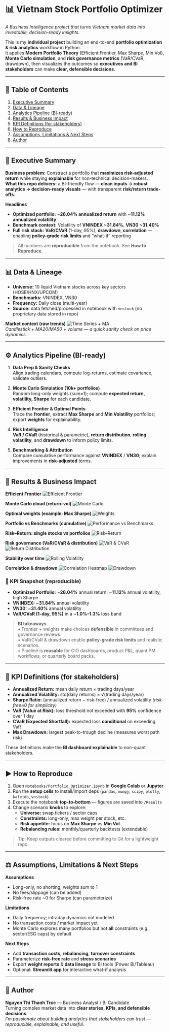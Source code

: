 # 📊 Vietnam Stock Portfolio Optimizer
*A Business Intelligence project that turns Vietnam market data into investable, decision-ready insights.*

This is my **individual project** building an end-to-end **portfolio optimization & risk analytics** workflow in Python.  
It applies **Modern Portfolio Theory** (Efficient Frontier, Max Sharpe, Min Vol), **Monte Carlo simulation**, and **risk governance metrics** (VaR/CVaR, drawdown), then visualizes the outcomes so **executives and BI stakeholders** can make **clear, defensible decisions**.

---

## 🧭 Table of Contents
1. [Executive Summary](#-executive-summary)
2. [Data & Lineage](#-data--lineage)
3. [Analytics Pipeline (BI-ready)](#-analytics-pipeline-bi-ready)
4. [Results & Business Impact](#-results--business-impact)
5. [KPI Definitions (for stakeholders)](#-kpi-definitions-for-stakeholders)
6. [How to Reproduce](#-how-to-reproduce)
7. [Assumptions, Limitations & Next Steps](#-assumptions-limitations--next-steps)
8. [Author](#-author)

---

## 🎯 Executive Summary
**Business problem:** Construct a portfolio that **maximizes risk-adjusted return** while staying **explainable** for non-technical decision-makers.  
**What this repo delivers:** a BI-friendly flow — **clean inputs → robust analytics → decision-ready visuals** — with transparent **risk/return trade-offs**.

**Headlines**
- **Optimized portfolio:** ~**28.04% annualized return** with ~**11.12% annualized volatility**  
- **Benchmark context:** Volatility of **VNINDEX ~31.84%**, **VN30 ~31.40%**  
- **Full risk stack:** **VaR/CVaR** (1-day, 95%), **drawdown**, **correlation** — enabling **policy-grade risk limits** and “what-if” reporting

> All numbers are **reproducible** from the notebook. See **How to Reproduce**.

---

## 📊 Data & Lineage
- **Universe:** 10 liquid Vietnam stocks across key sectors (HOSE/HNX/UPCOM)  
- **Benchmarks:** VNINDEX, VN30  
- **Frequency:** Daily close (multi-year)  
- **Source:** data fetched/processed in notebook with `vnstock` (no proprietary data stored in repo)

**Market context (raw trends)**
![Time Series + MA](Results/price_ma_candlestick.png)  
*Candlestick + MA20/MA50 + volume — a quick sanity check on price dynamics.*

---

## ⚙️ Analytics Pipeline (BI-ready)
1) **Data Prep & Sanity Checks**  
   Align trading calendars, compute log-returns, estimate covariance, validate outliers.

2) **Monte Carlo Simulation (10k+ portfolios)**  
   Random long-only weights (sum=1); compute **expected return, volatility, Sharpe** for each candidate.

3) **Efficient Frontier & Optimal Points**  
   Trace the **frontier**, extract **Max Sharpe** and **Min Volatility** portfolios; export **weights** for explainability.

4) **Risk Intelligence**  
   **VaR / CVaR** (historical & parametric), **return distribution**, **rolling volatility**, and **drawdown** to inform policy limits.

5) **Benchmarking & Attribution**  
   Compare cumulative performance against **VNINDEX** / **VN30**; explain improvements in **risk-adjusted** terms.

---

## 🚀 Results & Business Impact

**Efficient Frontier**
![Efficient Frontier](Results/efficient_frontier.png)

**Monte Carlo cloud (return–vol)**
![Monte Carlo](Results/monte_carlo_simulation.png)

**Optimal weights (example: Max Sharpe)**
![Weights](Results/max_sharpe_allocation.png)

**Portfolio vs Benchmarks (cumulative)**
![Performance vs Benchmarks](Results/performance_vs_benchmarks.png)

**Risk–Return: single stocks vs portfolios**
![Risk–Return](Results/risk_return_profile.png)

**Risk governance (VaR/CVaR & distribution)**
![VaR & CVaR](Results/portfolio_var_cvar.png)
![Return Distribution](Results/daily_return_distribution.png)

**Stability over time**
![Rolling Volatility](Results/rolling_volatility.png)

**Correlation & drawdown**
![Correlation Heatmap](Results/correlation_heatmap.png)
![Drawdown](Results/drawdown_chart.png)

### 📌 KPI Snapshot (reproducible)
- **Optimized Portfolio:** ~**28.04%** annual return, ~**11.12%** annual volatility, high Sharpe  
- **VNINDEX:** ~**31.84%** annual volatility  
- **VN30:** ~**31.40%** annual volatility  
- **VaR/CVaR (1-day, 95%)** in a ~**1.0%–1.3%** loss band

> **BI takeaways**  
> • Frontier + weights make choices **defensible** in committees and governance reviews.  
> • VaR/CVaR & drawdown enable **policy-grade risk limits** and realistic scenarios.  
> • Pipeline is **reusable** for CIO dashboards, product P&L, quant PM workflows, or quarterly board packs.

---

## 📐 KPI Definitions (for stakeholders)
- **Annualized Return:** mean daily return × trading days/year  
- **Annualized Volatility:** std(daily returns) × √(trading days/year)  
- **Sharpe Ratio:** (annualized return − risk-free) / annualized volatility *(risk-free≈0 for simplicity)*  
- **VaR (Value at Risk):** loss threshold not exceeded with **95%** confidence over 1 day  
- **CVaR (Expected Shortfall):** expected loss **conditional** on exceeding VaR  
- **Max Drawdown:** largest peak-to-trough decline (measures worst path risk)

These definitions make the **BI dashboard explainable** to non-quant stakeholders.

---

## ▶️ How to Reproduce
1. Open `Notebooks/Portfolio_Optimizer.ipynb` in **Google Colab** or **Jupyter**  
2. Run the **setup cells** to install/import deps (`pandas`, `numpy`, `scipy`, `plotly`, `kaleido`, `vnstock`)  
3. Execute the notebook **top-to-bottom** — figures are saved into `/Results`  
4. Change scenario **knobs** to explore:  
   - **Universe:** swap tickers / sector caps  
   - **Constraints:** long-only, max weight per stock, etc.  
   - **Risk appetite:** focus on **Max Sharpe** vs **Min Vol**  
   - **Rebalancing rules:** monthly/quarterly backtests (extendable)

> Tip: Keep outputs cleared before committing to Git for a lightweight repo.

---

## ⚖️ Assumptions, Limitations & Next Steps
**Assumptions**
- Long-only, no shorting; weights sum to 1  
- No fees/slippage (can be added)  
- Risk-free rate ~0 for Sharpe (can parameterize)

**Limitations**
- Daily frequency; intraday dynamics not modeled  
- No transaction costs / market impact yet  
- Monte Carlo explores many portfolios but not **all** constraints (e.g., sector/ESG caps) by default

**Next Steps**
- Add **transaction costs**, **rebalancing**, **turnover constraints**  
- Parameterize **risk-free rate** and **stress scenarios**  
- Export **weight reports** & **data lineage** to BI tools (Power BI/Tableau)  
- Optional: **Streamlit app** for interactive what-if analysis

---

## 👤 Author
**Nguyen Thi Thanh Truc** — Business Analyst / BI Candidate  
Turning complex market data into **clear stories, KPIs, and defensible decisions**.  
*I’m passionate about building analytics that stakeholders can trust — reproducible, explainable, and useful.*
